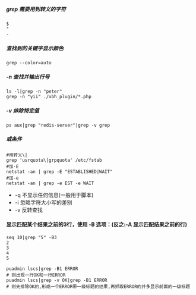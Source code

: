 ##### grep 需要用到转义的字符
    $
    "
    -

##### 查找到的关键字显示颜色
    grep --color=auto

##### -n 查找并输出行号
    ls -l|grep -n "peter"
    grep -n "yii" ./xbh_plugin/*.php

##### -v 排除特定值
    ps aux|grep "redis-server"|grep -v grep

##### 或条件
    #用转义\|
    grep 'usrquota\|grpquota' /etc/fstab
    #加-E
    netstat -an | grep -E "ESTABLISHED|WAIT"
    #加-e
    netstat -an | grep -e EST -e WAIT

* -q 不显示任何信息(一般用于脚本)
* -i 忽略字符大小写的差别
* -v 反转查找


#### 显示匹配某个结果之前的3行，使用 -B 选项：(反之:-A 显示匹配结果之前的行)
    seq 10|grep "5" -B3
    2
    3
    4
    5

~~~阿里运维应用示例
puadmin lscs|grep -B1 ERROR
# 则出现一行OK和一行ERROR
puadmin lscs|grep -v OK|grep -B1 ERROR
# 则先排除OK的,形成一个ERROR带一级标题的结果,再抓取ERROR的并多显示前面的一级标题
~~~
